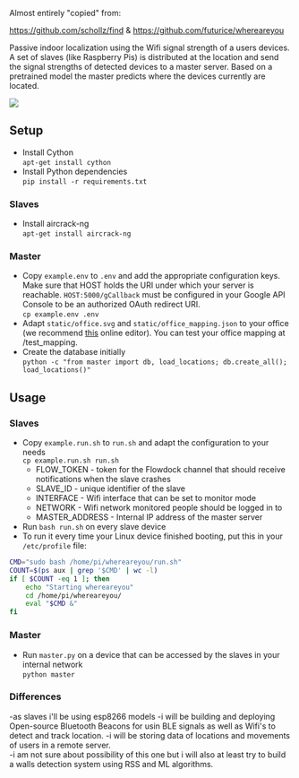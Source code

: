 
Almost entirely "copied" from:

https://github.com/schollz/find
&
https://github.com/futurice/whereareyou

Passive indoor localization using the Wifi signal strength of a users devices. A set of slaves (like Raspberry Pis) is distributed at the location and send the signal strengths of detected devices to a master server. Based on a pretrained model the master predicts where the devices currently are located.

![](https://cloud.githubusercontent.com/assets/6676439/24398514/06cde36a-13aa-11e7-80f8-bad677786fa7.png)

## Setup

- Install Cython  
`apt-get install cython`
- Install Python dependencies  
`pip install -r requirements.txt`

### Slaves
- Install aircrack-ng  
`apt-get install aircrack-ng`  


### Master  
- Copy `example.env` to `.env` and add the appropriate configuration keys. Make sure that HOST holds the URI under which your server is reachable. `HOST:5000/gCallback` must be configured in your Google API Console to be an authorized OAuth redirect URI.  
`cp example.env .env`
- Adapt `static/office.svg` and `static/office_mapping.json` to your office (we recommend [this](http://editor.method.ac/) online editor). You can test your office mapping at /test_mapping.
- Create the database initially  
`python -c "from master import db, load_locations; db.create_all(); load_locations()"`  


## Usage
### Slaves
- Copy `example.run.sh` to `run.sh` and adapt the configuration to your needs  
`cp example.run.sh run.sh`  
  * FLOW_TOKEN - token for the Flowdock channel that should receive notifications when the slave crashes
  * SLAVE_ID - unique identifier of the slave
  * INTERFACE - Wifi interface that can be set to monitor mode
  * NETWORK - Wifi network monitored people should be logged in to
  * MASTER_ADDRESS - Internal IP address of the master server
- Run `bash run.sh` on every slave device
- To run it every time your Linux device finished booting, put this in your `/etc/profile` file:  
```bash
CMD="sudo bash /home/pi/whereareyou/run.sh"
COUNT=$(ps aux | grep '$CMD' | wc -l)
if [ $COUNT -eq 1 ]; then
    echo "Starting whereareyou"
    cd /home/pi/whereareyou/
    eval "$CMD &"
fi
```

### Master
- Run `master.py` on a device that can be accessed by the slaves in your internal network  
`python master`  

### Differences
-as slaves i'll be using esp8266 models 
-i will be building and deploying Open-source Bluetooth Beacons for usin BLE signals as well as Wifi's to detect and track location. 
-i will be storing data of locations and movements of users in a remote server.  
-i am not sure about possibility of this one but i will also at least try to build a walls detection system using RSS and  ML algorithms.   



